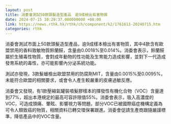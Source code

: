 ```yaml
---
layout: post
title: 消委會測試50款頭髮造型產品　逾9成檢出有害物質
date: 2024-07-15 10:29:37.000000000 +08:00
link: https://news.rthk.hk/rthk/ch/component/k2/1761613-20240715.htm
categories: rthk
---
```


消委會測試市面上50款頭髮造型產品，逾9成樣本檢出有害物質，其中4款含有歐盟禁用的香料致敏物質鈴蘭醛，含量由0.0018%至0.014%。消委會表示，鈴蘭醛屬於生殖毒性物質，會對成年動物的性功能及生育能力造成影響，並對下一代造成發育系統的毒性，亦可能影響內分泌系統功能。

測試亦發現，3款髮蠟檢出歐盟禁用的防腐劑MIT，含量由0.0015%至0.0095%，未能符合歐盟的相關要求，或會令人產生較嚴重的皮膚過敏反應。

消委會又發現，有1款壓縮氣罐裝噴髮膠樣本的揮發性有機化合物（VOC）含量達到77%，超出本港規定的最高可容許限值55%。消委會表示，吸入高濃度的VOC，可造成頭痛、暈眩、影響視力等問題，部分VOC已被國際癌症機構定義為可令人類致癌的物質，相關資料已轉交環保署跟進。消委會促請生產商跟隨嚴謹標準，降低產品中的VOC含量。
